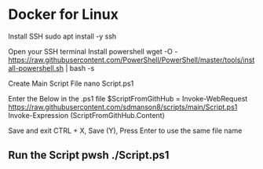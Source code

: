 # Docker for Linux 

Install SSH 
sudo apt install -y ssh

Open your SSH terminal
Install powershell
wget -O - https://raw.githubusercontent.com/PowerShell/PowerShell/master/tools/install-powershell.sh | bash -s

Create Main Script File
nano Script.ps1

Enter the Below in the .ps1 file
$ScriptFromGithHub = Invoke-WebRequest https://raw.githubusercontent.com/sdmanson8/scripts/main/Script.ps1
Invoke-Expression $($ScriptFromGithHub.Content)

Save and exit
CTRL + X, Save (Y), Press Enter to use the same file name

Run the Script
pwsh ./Script.ps1
---------------------------------------------------------

